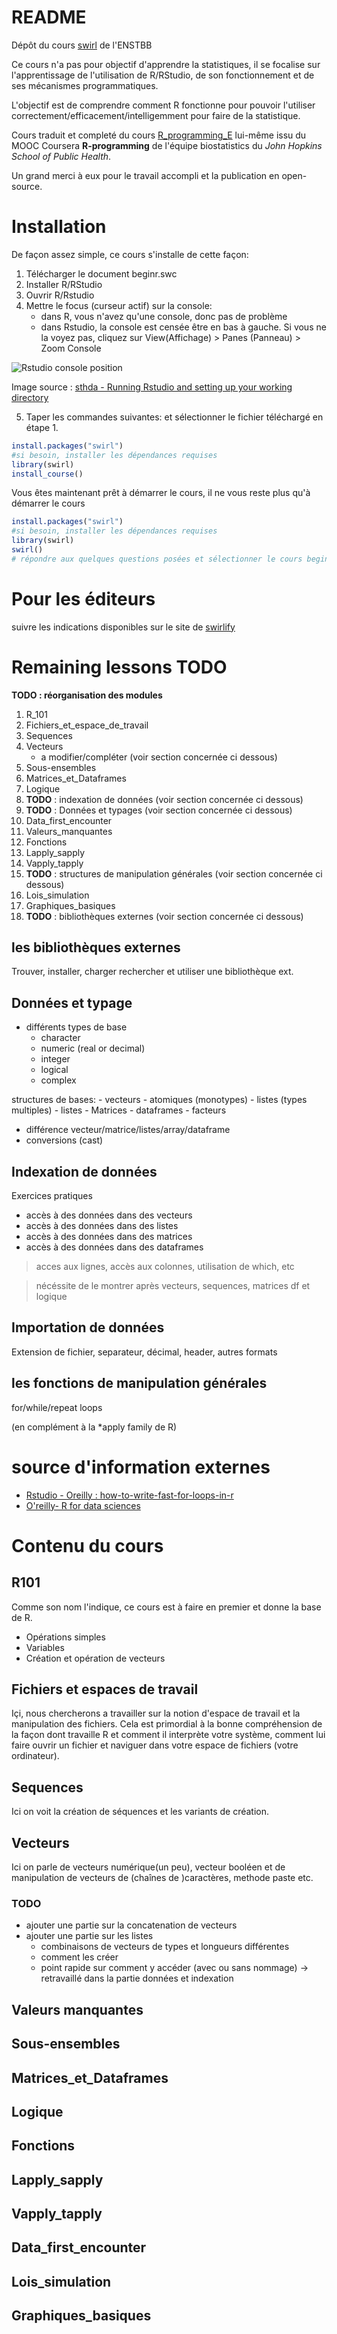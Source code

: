 # README #

Dépôt du cours [swirl](https://swirlstats.com/) de l'ENSTBB

Ce cours n'a pas pour objectif d'apprendre la statistiques, il se focalise sur l'apprentissage de l'utilisation de R/RStudio, de son fonctionnement et de ses mécanismes programmatiques.

L'objectif est de comprendre comment R fonctionne pour pouvoir l'utiliser correctement/efficacement/intelligemment pour faire de la statistique.

Cours traduit et completé du cours [R_programming_E](https://github.com/swirldev/R_Programming_E) lui-même issu du MOOC Coursera **R-programming** de l'équipe biostatistics du *John Hopkins School of Public Health*.

Un grand merci à eux pour le travail accompli et la publication en open-source.

# Installation #

De façon assez simple, ce cours s'installe de cette façon:

1. Télécharger le document beginr.swc
1. Installer R/RStudio
1. Ouvrir R/Rstudio
1. Mettre le focus (curseur actif) sur la console:
    - dans R, vous n'avez qu'une   console, donc pas de problème
    - dans Rstudio, la console est censée être en bas à gauche. Si vous ne la voyez pas, cliquez sur View(Affichage) > Panes (Panneau) > Zoom Console

![Rstudio console position](images/RStudioConsole.png)

Image source : [sthda - Running Rstudio and  setting up your working directory](http://www.sthda.com/english/wiki/running-rstudio-and-setting-up-your-working-directory-easy-r-programming)

5. Taper les commandes suivantes:
et sélectionner le fichier téléchargé en étape 1.

```r
install.packages("swirl")
#si besoin, installer les dépendances requises
library(swirl)
install_course()
```
Vous êtes maintenant prêt à démarrer le cours, il ne vous reste plus qu'à démarrer le cours

```r
install.packages("swirl")
#si besoin, installer les dépendances requises
library(swirl)
swirl()
# répondre aux quelques questions posées et sélectionner le cours beginr.
```
# Pour les éditeurs
suivre les indications disponibles sur le site de [swirlify](http://swirlstats.com/swirlify/writing.html)

# Remaining lessons TODO #

**TODO : réorganisation des modules**

1. R_101
1. Fichiers_et_espace_de_travail
1. Sequences
1. Vecteurs
    - a modifier/compléter  (voir section concernée ci dessous)
1. Sous-ensembles
1. Matrices_et_Dataframes
1. Logique
1. **TODO** : indexation de données (voir section concernée ci dessous)
1. **TODO** : Données et typages  (voir section concernée ci dessous)
1. Data_first_encounter
1. Valeurs_manquantes
1. Fonctions
1. Lapply_sapply
1. Vapply_tapply
1. **TODO** : structures de manipulation générales (voir section concernée ci dessous)
1. Lois_simulation
1. Graphiques_basiques
1. **TODO** : bibliothèques externes (voir section concernée ci dessous)


## les bibliothèques externes ##

Trouver, installer, charger rechercher et utiliser une bibliothèque ext.

## Données et typage ##

- différents types de base
    - character
    - numeric (real or decimal)
    - integer
    - logical
    - complex

structures de bases:
    - vecteurs
        - atomiques (monotypes)
        - listes (types multiples)
    - listes
    - Matrices
    - dataframes
    - facteurs

- différence vecteur/matrice/listes/array/dataframe
- conversions (cast)

## Indexation de données ##
Exercices pratiques

- accès à des données dans des vecteurs
- accès à des données dans des listes
- accès à des données dans des matrices
- accès à des données dans des dataframes

> acces aux lignes, accès aux colonnes, utilisation de which, etc

> nécéssite de le montrer après vecteurs, sequences, matrices df et logique

## Importation de données ##

Extension de fichier, separateur, décimal, header, autres formats

## les fonctions de manipulation générales ##

for/while/repeat loops

(en complément à la *apply family de R)

# source d'information externes #

- [Rstudio - Oreilly : how-to-write-fast-for-loops-in-r](https://rstudio-education.github.io/hopr/speed.html#how-to-write-fast-for-loops-in-r)
- [O'reilly- R for data sciences](https://r4ds.had.co.nz/introduction.html)

# Contenu du cours #

## R101 ##
Comme son nom l'indique, ce cours est à faire en premier et donne la base de R.

* Opérations simples
* Variables
* Création et opération de vecteurs

## Fichiers et espaces de travail ##

Içi, nous chercherons a travailler sur la notion d'espace de travail et la manipulation des fichiers. Cela est primordial à la bonne compréhension de la façon dont travaille R et comment il interprète votre système, comment lui faire ouvrir un fichier et naviguer dans votre espace de fichiers (votre ordinateur).

## Sequences ##

Ici on voit la création de séquences et les variants de création.

## Vecteurs ##

Ici on parle de vecteurs numérique(un peu), vecteur booléen et de manipulation de vecteurs de (chaînes de )caractères, methode paste etc.

### TODO

- ajouter une partie sur la concatenation de vecteurs
- ajouter une partie sur les listes
    - combinaisons de vecteurs de types et longueurs différentes
    - comment les créer
    - point rapide sur comment y accéder (avec ou sans nommage) -> retravaillé dans la partie données et indexation

## Valeurs manquantes ##

## Sous-ensembles ##

## Matrices_et_Dataframes ##

## Logique ##

## Fonctions ##

## Lapply_sapply ##

## Vapply_tapply ##

## Data_first_encounter ##

## Lois_simulation ##

## Graphiques_basiques ##
